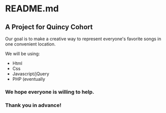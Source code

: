 # README.md

## A Project for Quincy Cohort

Our goal is to make a creative way to represent everyone's favorite songs in one convenient location.

We will be using:

- Html
- Css
- Javascript/jQuery
- PHP (eventually

### We hope everyone is willing to help.

### Thank you in advance!